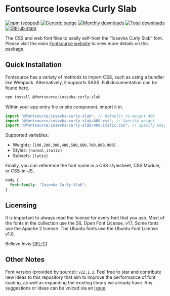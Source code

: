 # Fontsource Iosevka Curly Slab

[![npm (scoped)](https://img.shields.io/npm/v/@fontsource/iosevka-curly-slab?color=brightgreen)](https://www.npmjs.com/package/@fontsource/iosevka-curly-slab) [![Generic badge](https://img.shields.io/badge/fontsource-passing-brightgreen)](https://github.com/fontsource/fontsource) [![Monthly downloads](https://badgen.net/npm/dm/@fontsource/iosevka-curly-slab)](https://github.com/fontsource/fontsource) [![Total downloads](https://badgen.net/npm/dt/@fontsource/iosevka-curly-slab)](https://github.com/fontsource/fontsource) [![GitHub stars](https://img.shields.io/github/stars/fontsource/fontsource.svg?style=social&label=Star)](https://github.com/fontsource/fontsource/stargazers)

The CSS and web font files to easily self-host the “Iosevka Curly Slab” font. Please visit the main [Fontsource website](https://fontsource.org/fonts/iosevka-curly-slab) to view more details on this package.

## Quick Installation

Fontsource has a variety of methods to import CSS, such as using a bundler like Webpack. Alternatively, it supports SASS. Full documentation can be found [here](https://fontsource.org/docs/getting-started/introduction).

```javascript
npm install @fontsource/iosevka-curly-slab
```

Within your app entry file or site component, import it in.

```javascript
import "@fontsource/iosevka-curly-slab"; // Defaults to weight 400
import "@fontsource/iosevka-curly-slab/400.css"; // Specify weight
import "@fontsource/iosevka-curly-slab/400-italic.css"; // Specify weight and style

```

Supported variables:
- Weights: `[100,200,300,400,500,600,700,800,900]`
- Styles: `[normal,italic]`
- Subsets: `[latin]`

Finally, you can reference the font name in a CSS stylesheet, CSS Module, or CSS-in-JS.

```css
body {
  font-family: "Iosevka Curly Slab";
}
```

## Licensing
It is important to always read the license for every font that you use.
Most of the fonts in the collection use the SIL Open Font License, v1.1. Some fonts use the Apache 2 license. The Ubuntu fonts use the Ubuntu Font License v1.0.

Belleve Invis
[OFL-1.1](https://github.com/be5invis/Iosevka/blob/main/LICENSE.md)

## Other Notes
Font version (provided by source): `v22.1.2`.
Feel free to star and contribute new ideas to this repository that aim to improve the performance of font loading, as well as expanding the existing library we already have. Any suggestions or ideas can be voiced via an [issue](https://github.com/fontsource/fontsource/issues).
